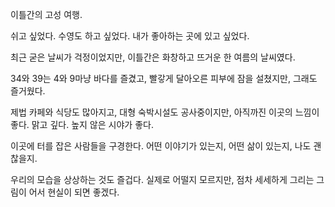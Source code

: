 이틀간의 고성 여행.

쉬고 싶었다.
수영도 하고 싶었다.
내가 좋아하는 곳에 있고 싶었다.

최근 굳은 날씨가 걱정이었지만,
이틀간은 화창하고 뜨거운 한 여름의 날씨였다.

34와 39는 4와 9마냥 바다를 즐겼고,
빨갛게 달아오른 피부에 잠을 설쳤지만,
그래도 즐거웠다.

제법 카페와 식당도 많아지고,
대형 숙박시설도 공사중이지만,
아직까진 이곳의 느낌이 좋다.
맑고 깊다. 높지 않은 시야가 좋다.

이곳에 터를 잡은 사람들을 구경한다.
어떤 이야기가 있는지, 어떤 삶이 있는지, 나도 괜찮을지.

우리의 모습을 상상하는 것도 즐겁다.
실제로 어떨지 모르지만,
점차 세세하게 그리는 그림이 어서 현실이 되면 좋겠다.






